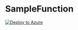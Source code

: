 # SampleFunction

[![Deploy to Azure](http://azuredeploy.net/deploybutton.png)](https://azuredeploy.net/)
